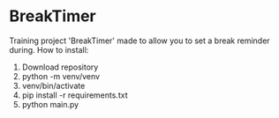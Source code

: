 # BreakTimer
Training project 'BreakTimer' made to allow you to set a break reminder during.
How to install:
1) Download repository
2) python -m venv/venv
3) venv/bin/activate
4) pip install -r requirements.txt
5) python main.py
